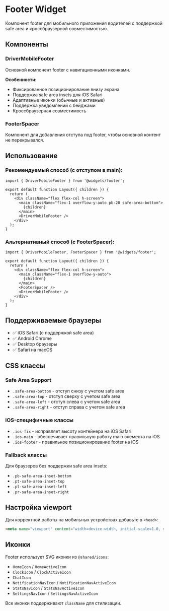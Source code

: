 # Footer Widget

Компонент footer для мобильного приложения водителей с поддержкой safe area и кроссбраузерной совместимостью.

## Компоненты

### DriverMobileFooter

Основной компонент footer с навигационными иконками.

**Особенности:**
- Фиксированное позиционирование внизу экрана
- Поддержка safe area insets для iOS Safari
- Адаптивные иконки (обычные и активные)
- Поддержка уведомлений с бейджами
- Кроссбраузерная совместимость

### FooterSpacer

Компонент для добавления отступа под footer, чтобы основной контент не перекрывался.

## Использование

### Рекомендуемый способ (с отступом в main):

```tsx
import { DriverMobileFooter } from '@widgets/footer';

export default function Layout({ children }) {
  return (
    <div className="flex flex-col h-screen">
      <main className="flex-1 overflow-y-auto pb-20 safe-area-bottom">
        {children}
      </main>
      <DriverMobileFooter />
    </div>
  );
}
```

### Альтернативный способ (с FooterSpacer):

```tsx
import { DriverMobileFooter, FooterSpacer } from '@widgets/footer';

export default function Layout({ children }) {
  return (
    <div className="flex flex-col h-screen">
      <main className="flex-1 overflow-y-auto">
        {children}
      </main>
      <FooterSpacer />
      <DriverMobileFooter />
    </div>
  );
}
```

## Поддерживаемые браузеры

- ✅ iOS Safari (с поддержкой safe area)
- ✅ Android Chrome
- ✅ Desktop браузеры
- ✅ Safari на macOS

## CSS классы

### Safe Area Support

- `.safe-area-bottom` - отступ снизу с учетом safe area
- `.safe-area-top` - отступ сверху с учетом safe area
- `.safe-area-left` - отступ слева с учетом safe area
- `.safe-area-right` - отступ справа с учетом safe area

### iOS-специфичные классы

- `.ios-fix` - исправляет высоту контейнера на iOS Safari
- `.ios-main` - обеспечивает правильную работу main элемента на iOS
- `.ios-footer` - правильное позиционирование footer на iOS

### Fallback классы

Для браузеров без поддержки safe area insets:
- `.pb-safe-area-inset-bottom`
- `.pt-safe-area-inset-top`
- `.pl-safe-area-inset-left`
- `.pr-safe-area-inset-right`

## Настройка viewport

Для корректной работы на мобильных устройствах добавьте в `<head>`:

```html
<meta name="viewport" content="width=device-width, initial-scale=1.0, maximum-scale=1.0, user-scalable=no, viewport-fit=cover" />
```

## Иконки

Footer использует SVG иконки из `@shared/icons`:
- `HomeIcon` / `HomeActiveIcon`
- `ClockIcon` / `ClockActiveIcon`
- `ChatIcon`
- `NotificationNavIcon` / `NotificationNavActiveIcon`
- `StatsNavIcon` / `StatsNavActiveIcon`
- `SettingsNavIcon` / `SettingsNavActiveIcon`

Все иконки поддерживают `className` для стилизации.
